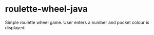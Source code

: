 # roulette-wheel-java
Simple roulette wheel game. User enters a number and pocket colour is displayed.
